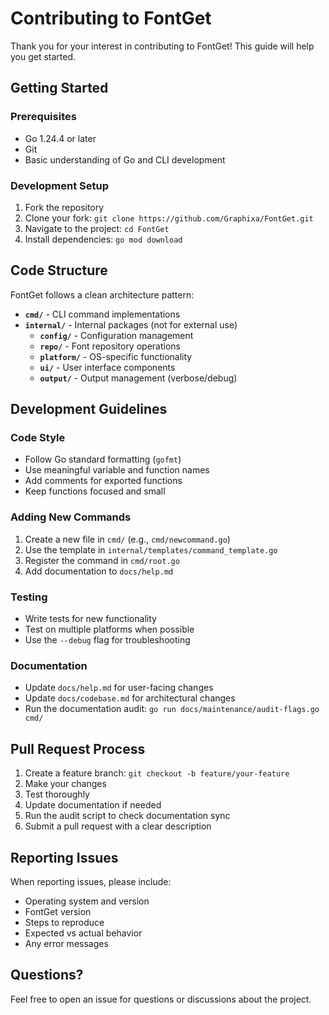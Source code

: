# Contributing to FontGet

Thank you for your interest in contributing to FontGet! This guide will help you get started.

## Getting Started

### Prerequisites
- Go 1.24.4 or later
- Git
- Basic understanding of Go and CLI development

### Development Setup
1. Fork the repository
2. Clone your fork: `git clone https://github.com/Graphixa/FontGet.git`
3. Navigate to the project: `cd FontGet`
4. Install dependencies: `go mod download`

## Code Structure

FontGet follows a clean architecture pattern:

- **`cmd/`** - CLI command implementations
- **`internal/`** - Internal packages (not for external use)
  - **`config/`** - Configuration management
  - **`repo/`** - Font repository operations
  - **`platform/`** - OS-specific functionality
  - **`ui/`** - User interface components
  - **`output/`** - Output management (verbose/debug)

## Development Guidelines

### Code Style
- Follow Go standard formatting (`gofmt`)
- Use meaningful variable and function names
- Add comments for exported functions
- Keep functions focused and small

### Adding New Commands
1. Create a new file in `cmd/` (e.g., `cmd/newcommand.go`)
2. Use the template in `internal/templates/command_template.go`
3. Register the command in `cmd/root.go`
4. Add documentation to `docs/help.md`

### Testing
- Write tests for new functionality
- Test on multiple platforms when possible
- Use the `--debug` flag for troubleshooting

### Documentation
- Update `docs/help.md` for user-facing changes
- Update `docs/codebase.md` for architectural changes
- Run the documentation audit: `go run docs/maintenance/audit-flags.go cmd/`

## Pull Request Process

1. Create a feature branch: `git checkout -b feature/your-feature`
2. Make your changes
3. Test thoroughly
4. Update documentation if needed
5. Run the audit script to check documentation sync
6. Submit a pull request with a clear description

## Reporting Issues

When reporting issues, please include:
- Operating system and version
- FontGet version
- Steps to reproduce
- Expected vs actual behavior
- Any error messages

## Questions?

Feel free to open an issue for questions or discussions about the project.
